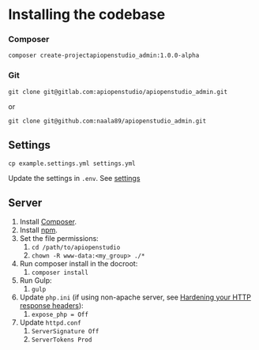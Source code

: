 Installing the codebase
=======================

### Composer

    composer create-projectapiopenstudio_admin:1.0.0-alpha

### Git

    git clone git@gitlab.com:apiopenstudio/apiopenstudio_admin.git

or

    git clone git@github.com:naala89/apiopenstudio_admin.git

Settings
--------

    cp example.settings.yml settings.yml

Update the settings in ```.env```.
See [settings](/installation/admin/settings.html)

Server
------

1. Install [Composer][composer].
2. Install [npm][nodejs].
3. Set the file permissions:
    1. ```cd /path/to/apiopenstudio```
    2. ```chown -R www-data:<my_group> ./*```
4. Run composer install in the docroot:
    1. ```composer install```
4. Run Gulp:
    1. ```gulp```
5. Update ```php.ini``` (if using non-apache server,
   see [Hardening your HTTP response headers][hardening_headers]):
    1. ```expose_php = Off```
6. Update ```httpd.conf```
    1. ```ServerSignature Off```
    2. ```ServerTokens Prod```

[hardening_headers]: https://scotthelme.co.uk/hardening-your-http-response-headers/#removingheaders

[nodejs]: https://nodejs.org/en/download/package-manager/

[composer]: https://getcomposer.org/
